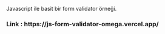 <p> Javascript ile basit bir form validator örneği. </p>
<h3> Link : https://js-form-validator-omega.vercel.app/ </h3>
